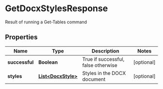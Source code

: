 

# GetDocxStylesResponse

Result of running a Get-Tables command

## Properties

| Name | Type | Description | Notes |
|------------ | ------------- | ------------- | -------------|
|**successful** | **Boolean** | True if successful, false otherwise |  [optional] |
|**styles** | [**List&lt;DocxStyle&gt;**](DocxStyle.md) | Styles in the DOCX document |  [optional] |



